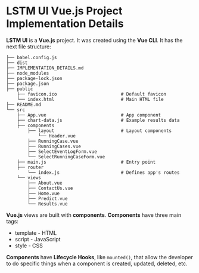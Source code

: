 # LSTM UI Vue.js Project Implementation Details

**LSTM UI** is a **Vue.js** project. It was created using the **Vue CLI**. It has the next file structure:

```
├── babel.config.js
├── dist
├── IMPLEMENTATION_DETAILS.md
├── node_modules
├── package-lock.json
├── package.json
├── public
    ├── favicon.ico                        # Default favicon
    └── index.html                         # Main HTML file
├── README.md
└── src
    ├── App.vue                            # App component
    ├── chart-data.js                      # Example results data
    ├── components
        ├── layout                         # Layout components
            └── Header.vue
        ├── RunningCase.vue
        ├── RunningCases.vue
        ├── SelectEventLogForm.vue
        └── SelectRunningCaseForm.vue
    ├── main.js                            # Entry point
    ├── router
        └── index.js                       # Defines app's routes
    └── views
        ├── About.vue
        ├── ContactUs.vue
        ├── Home.vue
        ├── Predict.vue
        └── Results.vue
```

**Vue.js** views are built with **components**. **Components** have three main tags:

* template - HTML
* script   - JavaScript
* style    - CSS

**Components** have **Lifecycle Hooks**, like `mounted()`, that allow the developer to do specific things when a component is created, updated, deleted, etc.
